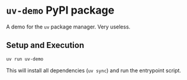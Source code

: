# `uv-demo` PyPI package

A demo for the `uv` package manager. Very useless.

## Setup and Execution

```bash
uv run uv-demo
```

This will install all dependencies (`uv sync`) and run the entrypoint script.
